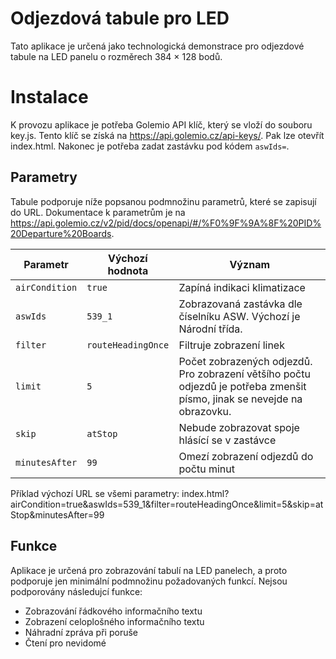 # Odjezdová tabule pro LED

Tato aplikace je určená jako technologická demonstrace pro odjezdové tabule na LED panelu o rozměrech 384 × 128 bodů.

# Instalace
K provozu aplikace je potřeba Golemio API klíč, který se vloží do souboru key.js. Tento klíč se získá na https://api.golemio.cz/api-keys/. Pak lze otevřít index.html. Nakonec je potřeba zadat zastávku pod kódem `aswIds=`.

## Parametry
Tabule podporuje níže popsanou podmnožinu parametrů, které se zapisují do URL. Dokumentace k parametrům je na https://api.golemio.cz/v2/pid/docs/openapi/#/%F0%9F%9A%8F%20PID%20Departure%20Boards.

| Parametr     | Výchozí hodnota  | Význam                                                                                                                  |
|--------------|------------------|-------------------------------------------------------------------------------------------------------------------------|
|`airCondition`|`true`            | Zapíná indikaci klimatizace                                                                                             |
|`aswIds`      |`539_1`           | Zobrazovaná zastávka dle číselníku ASW. Výchozí je Národní třída.                                                       |
|`filter`      |`routeHeadingOnce`| Filtruje zobrazení linek                                                                                                |
|`limit`       |`5`               | Počet zobrazených odjezdů. Pro zobrazení většího počtu odjezdů je potřeba zmenšit písmo, jinak se nevejde na obrazovku. |
|`skip`        |`atStop`          | Nebude zobrazovat spoje hlásící se v zastávce                                                                           |
|`minutesAfter`|`99`              | Omezí zobrazení odjezdů do počtu minut                                                                                  |

Příklad výchozí URL se všemi parametry: index.html?airCondition=true&aswIds=539_1&filter=routeHeadingOnce&limit=5&skip=atStop&minutesAfter=99

## Funkce
Aplikace je určená pro zobrazování tabulí na LED panelech, a proto podporuje jen minimální podmnožinu požadovaných funkcí. Nejsou podporovány následujcí funkce:
* Zobrazování řádkového informačního textu
* Zobrazení celoplošného informačního textu
* Náhradní zpráva při poruše
* Čtení pro nevidomé
